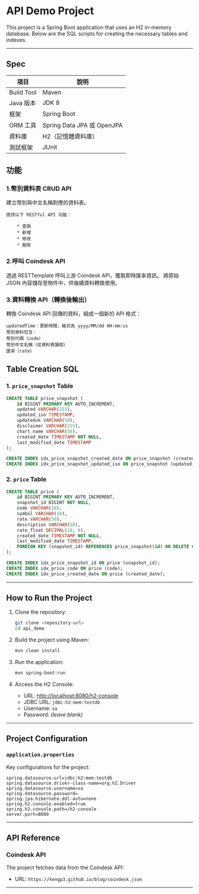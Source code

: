 # API Demo Project

This project is a Spring Boot application that uses an H2 in-memory database. Below are the SQL scripts for creating the necessary tables and indexes.

---
## Spec
| 項目         | 說明                        |
| ---------- | ------------------------- |
| Build Tool | Maven                     |
| Java 版本    | JDK 8                     |
| 框架         | Spring Boot               |
| ORM 工具     | Spring Data JPA 或 OpenJPA |
| 資料庫        | H2（記憶體資料庫）                |
| 測試框架       | JUnit             |

## 功能
### 1.幣別資料表 CRUD API
建立幣別與中文名稱對應的資料表。

    提供以下 RESTful API 功能：

        * 查詢
        * 新增
        * 修改
        * 刪除
### 2.呼叫 Coindesk API
透過 RESTTemplate 呼叫上游 Coindesk API，獲取即時匯率資訊。
將原始 JSON 內容儲存至物件中，供後續資料轉換使用。

### 3.資料轉換 API（轉換後輸出）
轉換 Coindesk API 回傳的資料，組成一個新的 API 格式：

    updatedTime：更新時間，格式為 yyyy/MM/dd HH:mm:ss
    幣別資料包含：
    幣別代碼（code）
    幣別中文名稱（從資料表讀取）
    匯率（rate）



## Table Creation SQL

### 1. `price_snapshot` Table
```sql
CREATE TABLE price_snapshot (
    id BIGINT PRIMARY KEY AUTO_INCREMENT,
    updated VARCHAR(255),
    updated_iso TIMESTAMP,
    updateduk VARCHAR(50),
    disclaimer VARCHAR(255),
    chart_name VARCHAR(50),
    created_date TIMESTAMP NOT NULL,
    last_modified_date TIMESTAMP
);

CREATE INDEX idx_price_snapshot_created_date ON price_snapshot (created_date);
CREATE INDEX idx_price_snapshot_updated_iso ON price_snapshot (updated_iso);
```

### 2. `price` Table
```sql
CREATE TABLE price (
    id BIGINT PRIMARY KEY AUTO_INCREMENT,
    snapshot_id BIGINT NOT NULL,
    code VARCHAR(10),
    symbol VARCHAR(10),
    rate VARCHAR(50),
    description VARCHAR(50),
    rate_float DECIMAL(18, 6),
    created_date TIMESTAMP NOT NULL,
    last_modified_date TIMESTAMP,
    FOREIGN KEY (snapshot_id) REFERENCES price_snapshot(id) ON DELETE CASCADE
);

CREATE INDEX idx_price_snapshot_id ON price (snapshot_id);
CREATE INDEX idx_price_code ON price (code);
CREATE INDEX idx_price_created_date ON price (created_date);
```

---

## How to Run the Project

1. Clone the repository:
   ```bash
   git clone <repository-url>
   cd api_demo
   ```

2. Build the project using Maven:
   ```bash
   mvn clean install
   ```

3. Run the application:
   ```bash
   mvn spring-boot:run
   ```

4. Access the H2 Console:
   - URL: [http://localhost:8080/h2-console](http://localhost:8080/h2-console)
   - JDBC URL: `jdbc:h2:mem:testdb`
   - Username: `sa`
   - Password: *(leave blank)*

---

## Project Configuration

### `application.properties`
Key configurations for the project:
```properties
spring.datasource.url=jdbc:h2:mem:testdb
spring.datasource.driver-class-name=org.h2.Driver
spring.datasource.username=sa
spring.datasource.password=
spring.jpa.hibernate.ddl-auto=none
spring.h2.console.enabled=true
spring.h2.console.path=/h2-console
server.port=8080
```

---

## API Reference

### Coindesk API
The project fetches data from the Coindesk API:
- URL: `https://kengp3.github.io/blog/coindesk.json`

---
